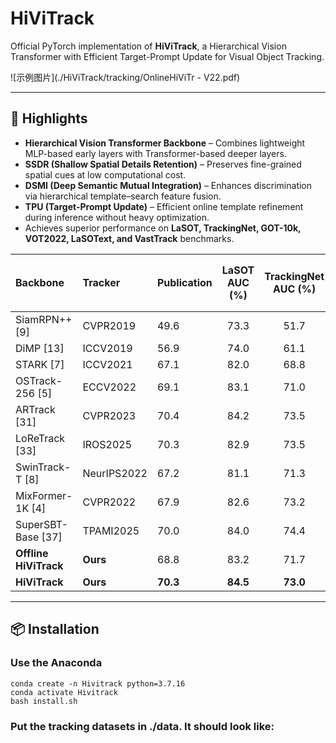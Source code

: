 # HiViTrack

Official PyTorch implementation of **HiViTrack**, a Hierarchical Vision Transformer with Efficient Target-Prompt Update for Visual Object Tracking.  

![示例图片](./HiViTrack/tracking/OnlineHiViTr - V22.pdf)

---

## 🔑 Highlights

- **Hierarchical Vision Transformer Backbone** – Combines lightweight MLP-based early layers with Transformer-based deeper layers.  
- **SSDR (Shallow Spatial Details Retention)** – Preserves fine-grained spatial cues at low computational cost.  
- **DSMI (Deep Semantic Mutual Integration)** – Enhances discrimination via hierarchical template–search feature fusion.  
- **TPU (Target-Prompt Update)** – Efficient online template refinement during inference without heavy optimization.  
- Achieves superior performance on **LaSOT, TrackingNet, GOT-10k, VOT2022, LaSOText, and VastTrack** benchmarks.  

| Backbone | Tracker | Publication | LaSOT<br>AUC (%) | TrackingNet<br>AUC (%) | GOT-10k<br>AO (%) | GOT-10k<br>SR<sub>0.75</sub> (%) |
| :--- | :--- | :--- | :---: | :---: | :---: | :---: |
| SiamRPN++ [9] | CVPR2019 | 49.6 | 73.3 | 51.7 | 32.5 | 34.0 |
| DiMP [13] | ICCV2019 | 56.9 | 74.0 | 61.1 | 49.2 | 39.2 |
| STARK [7] | ICCV2021 | 67.1 | 82.0 | 68.8 | 64.1 | - |
| OSTrack-256 [5] | ECCV2022 | 69.1 | 83.1 | 71.0 | 68.2 | 47.4 |
| ARTrack [31] | CVPR2023 | 70.4 | 84.2 | 73.5 | 70.9 | - |
| LoReTrack [33] | IROS2025 | 70.3 | 82.9 | 73.5 | 70.4 | 51.3 |
| SwinTrack-T [8] | NeurIPS2022 | 67.2 | 81.1 | 71.3 | 64.5 | 49.1 |
| MixFormer-1K [4] | CVPR2022 | 67.9 | 82.6 | 73.2 | 70.2 | - |
| SuperSBT-Base [37] | TPAMI2025 | 70.0 | 84.0 | 74.4 | 71.3 | 48.1 |
| **Offline HiViTrack** | **Ours** | 68.8 | 83.2 | 71.7 | 70.5 | 49.2 |
| **HiViTrack** | **Ours** | **70.3** | **84.5** | **73.0** | **71.3** | **51.1** |

---

## 📦 Installation

### Use the Anaconda
```
conda create -n Hivitrack python=3.7.16
conda activate Hivitrack
bash install.sh
```
### Put the tracking datasets in ./data. It should look like:


